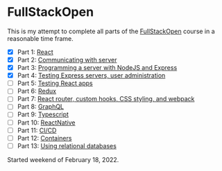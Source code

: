 # FullStackOpen

This is my attempt to complete all parts of the [FullStackOpen](https://fullstackopen.com/en/) course in a reasonable time frame.

- [x] Part 1: [React](https://fullstackopen.com/en/part1)
- [x] Part 2: [Communicating with server](https://fullstackopen.com/en/part2)
- [x] Part 3: [Programming a server with NodeJS and Express](https://fullstackopen.com/en/part3)
- [x] Part 4: [Testing Express servers, user administration](https://fullstackopen.com/en/part4)
- [ ] Part 5: [Testing React apps](https://fullstackopen.com/en/part5)
- [ ] Part 6: [Redux](https://fullstackopen.com/en/part6)
- [ ] Part 7: [React router, custom hooks, CSS styling, and webpack](https://fullstackopen.com/en/part7)
- [ ] Part 8: [GraphQL](https://fullstackopen.com/en/part8)
- [ ] Part 9: [Typescript](https://fullstackopen.com/en/part9)
- [ ] Part 10: [ReactNative](https://fullstackopen.com/en/part10)
- [ ] Part 11: [CI/CD](https://fullstackopen.com/en/part11)
- [ ] Part 12: [Containers](https://fullstackopen.com/en/part12)
- [ ] Part 13: [Using relational databases](https://fullstackopen.com/en/part13)

Started weekend of February 18, 2022.
